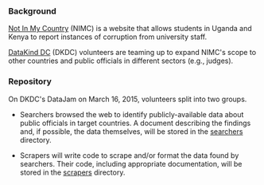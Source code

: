 ### Background

[Not In My Country](https://www.notinmycountry.org/) (NIMC) is a website that allows students in Uganda and Kenya to report instances of corruption from university staff.

[DataKind DC](http://www.datakind.org/howitworks/datachapters/datakind-dc/) (DKDC) volunteers are teaming up to expand NIMC's scope to other countries and public officials in different sectors (e.g., judges).

### Repository

On DKDC's DataJam on March 16, 2015, volunteers split into two groups.

* Searchers browsed the web to identify publicly-available data about public officials in target countries. A document describing the findings and, if possible, the data themselves, will be stored in the [searchers](https://github.com/jm-contreras/not-in-my-country/tree/master/searchers) directory.

* Scrapers will write code to scrape and/or format the data found by searchers. Their code, including appropriate documentation, will be stored in the [scrapers](https://github.com/jm-contreras/not-in-my-country/tree/master/scrapers) directory.
